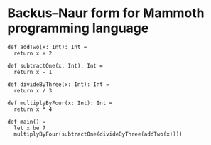 # Backus–Naur form for Mammoth programming language

```
def addTwo(x: Int): Int =
  return x + 2

def subtractOne(x: Int): Int =
  return x - 1

def divideByThree(x: Int): Int =
  return x / 3

def multiplyByFour(x: Int): Int =
  return x * 4

def main() =
  let x be 7
  multiplyByFour(subtractOne(divideByThree(addTwo(x))))
```
